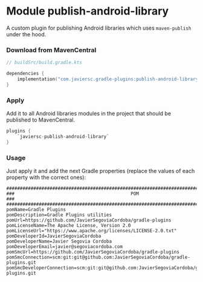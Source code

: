# Module publish-android-library

A custom plugin for publishing Android libraries which uses `maven-publish` under the hood.

### Download from MavenCentral

```kotlin
// buildSrc/build.gradle.kts

dependencies {
    implementation("com.javiersc.gradle-plugins:publish-android-library:$version")
}
```

### Apply

Add it to all Android libraries modules in the project that should be published to MavenCentral.

```kotlin
plugins {
    `javiersc-publish-android-library`
}
```

### Usage

Just apply it and add the next Gradle properties (replace the values of each property with the 
correct ones):

```properties
####################################################################################################
###                                           POM                                                ###
####################################################################################################
pomName=Gradle Plugins
pomDescription=Gradle Plugins utilities
pomUrl=https://github.com/JavierSegoviaCordoba/gradle-plugins
pomLicenseName=The Apache License, Version 2.0
pomLicenseUrl="https://www.apache.org/licenses/LICENSE-2.0.txt"
pomDeveloperId=JavierSegoviaCordoba
pomDeveloperName=Javier Segovia Cordoba
pomDeveloperEmail=javier@segoviacordoba.com
pomSmcUrl=https://github.com/JavierSegoviaCordoba/gradle-plugins
pomSmcConnection=scm:git:git@github.com:JavierSegoviaCordoba/gradle-plugins.git
pomSmcDeveloperConnection=scm:git:git@github.com:JavierSegoviaCordoba/gradle-plugins.git
```
